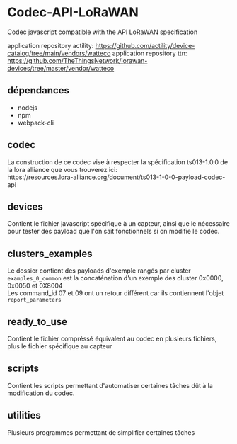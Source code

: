 # Codec-API-LoRaWAN
Codec javascript compatible with the API LoRaWAN specification

application repository actility: https://github.com/actility/device-catalog/tree/main/vendors/watteco
application repository ttn: https://github.com/TheThingsNetwork/lorawan-devices/tree/master/vendor/watteco

## dépendances

- nodejs
- npm
- webpack-cli

## codec

<p>La construction de ce codec vise à respecter la spécification ts013-1.0.0 de la lora alliance que vous trouverez ici:<br>
 https://resources.lora-alliance.org/document/ts013-1-0-0-payload-codec-api </p>

## devices

<p>Contient le fichier javascript spécifique à un capteur, ainsi que le nécessaire pour tester des payload que l'on sait fonctionnels si on modifie le codec.</p>

## clusters_examples

<p>Le dossier contient des payloads d'exemple rangés par cluster<br>
<code>examples_0_common</code> est la concaténation d'un exemple des cluster 0x0000, 0x0050 et 0X8004<br>
Les command_id 07 et 09 ont un retour différent car ils contiennent l'objet <code>report_parameters</code></p>

## ready_to_use

<p>Contient le fichier compréssé équivalent au codec en plusieurs fichiers, plus le fichier spécifique au capteur</p>

## scripts

<p>Contient les scripts permettant d'automatiser certaines tâches dût à la modification du codec.</p>

## utilities

<p>Plusieurs programmes permettant de simplifier certaines tâches</p>